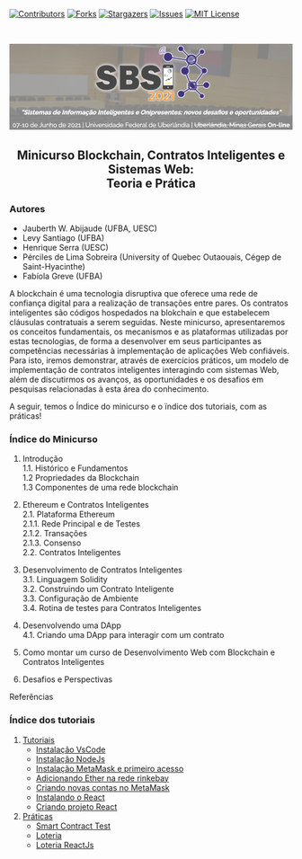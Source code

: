 [![Contributors][contributors-shield]][contributors-url]
[![Forks][forks-shield]][forks-url]
[![Stargazers][stars-shield]][stars-url]
[![Issues][issues-shield]][issues-url]
[![MIT License][license-shield]][license-url]

<br />
<p align="center">
  <a href="https://github.com/lifuesc/minicurso-blockchain/">
    <img src="./img/sbsi2.png" alt="Logo" width="800">
  </a>

  <h2 align="center">Minicurso Blockchain, Contratos Inteligentes e Sistemas Web: </br> Teoria e Prática</h2>

</p>

### Autores

- Jauberth W. Abijaude (UFBA, UESC)
- Levy Santiago (UFBA)
- Henrique Serra (UESC)
- Pérciles de Lima Sobreira (University of Quebec Outaouais, Cégep de Saint-Hyacinthe)
- Fabíola Greve (UFBA)

A blockchain é uma tecnologia disruptiva que oferece uma rede de confiança digital para a realização de transações entre pares. Os contratos inteligentes são códigos hospedados na blokchain e que estabelecem cláusulas contratuais a serem seguidas. Neste minicurso, apresentaremos os conceitos fundamentais, os mecanismos e as plataformas utilizadas por estas tecnologias, de forma a desenvolver em seus participantes as competências necessárias à implementação de aplicações Web confiáveis. Para isto, iremos demonstrar, através de exercícios práticos, um modelo de implementação de contratos inteligentes interagindo com sistemas Web, além de discutirmos os avanços, as oportunidades e os desafios em pesquisas relacionadas à esta área do conhecimento.

A seguir, temos o Índice do minicurso e o ïndice dos tutoriais, com as práticas!

### Índice do Minicurso

1. Introdução  
   1.1. Histórico e Fundamentos  
   1.2 Propriedades da Blockchain  
   1.3 Componentes de uma rede blockchain

2. Ethereum e Contratos Inteligentes  
   2.1. Plataforma Ethereum  
   2.1.1. Rede Principal e de Testes  
   2.1.2. Transações  
   2.1.3. Consenso  
   2.2. Contratos Inteligentes

3. Desenvolvimento de Contratos Inteligentes  
   3.1. Linguagem Solidity  
   3.2. Construindo um Contrato Inteligente  
   3.3. Configuração de Ambiente  
   3.4. Rotina de testes para Contratos Inteligentes

4. Desenvolvendo uma DApp  
   4.1. Criando uma DApp para interagir com um contrato

5. Como montar um curso de Desenvolvimento Web com Blockchain e Contratos Inteligentes

6. Desafios e Perspectivas

Referências

<h3> Índice dos tutoriais </h3>

1. [Tutoriais](https://github.com/lifuesc/minicurso-blockchain/tree/main/Ferramentas/)
   - [Instalação VsCode](https://github.com/lifuesc/minicurso-blockchain/tree/main/Ferramentas/vscode/instalacao.md)
   - [Instalação NodeJs](https://github.com/lifuesc/minicurso-blockchain/tree/main/Ferramentas/node/instalacao.md)
   - [Instalação MetaMask e primeiro acesso](https://github.com/lifuesc/minicurso-blockchain/tree/main/Ferramentas/metamask/instalacao.md)
   - [Adicionando Ether na rede rinkebay](https://github.com/lifuesc/minicurso-blockchain/tree/main/Ferramentas/metamask/adicionandoEtherRinkebay.md)
   - [Criando novas contas no MetaMask](https://github.com/lifuesc/minicurso-blockchain/tree/main/Ferramentas/metamask/criandoContas.md)
   - [Instalando o React](https://github.com/lifuesc/minicurso-blockchain/tree/main/Ferramentas/reactjs)
   - [Criando projeto React](https://github.com/lifuesc/minicurso-blockchain/tree/main/Ferramentas/reactjs/criandoProjeto.md)
2. [Práticas](https://github.com/lifuesc/minicurso-blockchain/tree/main/Praticas)
   - [Smart Contract Test](https://github.com/lifuesc/minicurso-blockchain/tree/main/Praticas/smart-contract-test)
   - [Loteria](https://github.com/lifuesc/minicurso-blockchain/tree/main/Praticas/loteria)
   - [Loteria ReactJs](https://github.com/lifuesc/minicurso-blockchain/tree/main/Praticas/loteria-react)

[contributors-shield]: https://img.shields.io/github/contributors/lifuesc/minicurso-blockchain.svg?style=for-the-badge
[contributors-url]: https://github.com/lifuesc/minicurso-blockchain/graphs/contributors
[forks-shield]: https://img.shields.io/github/forks/lifuesc/minicurso-blockchain.svg?style=for-the-badge
[forks-url]: https://github.com/lifuesc/minicurso-blockchain/network/members
[stars-shield]: https://img.shields.io/github/stars/lifuesc/minicurso-blockchain.svg?style=for-the-badge
[stars-url]: https://github.com/lifuesc/minicurso-blockchain/stargazers
[issues-shield]: https://img.shields.io/github/issues/lifuesc/minicurso-blockchain.svg?style=for-the-badge
[issues-url]: https://github.com/lifuesc/minicurso-blockchain/issues
[license-shield]: https://img.shields.io/github/license/lifuesc/minicurso-blockchain.svg?style=for-the-badge
[license-url]: https://github.com/lifuesc/minicurso-blockchain/blob/main/LICENSE
